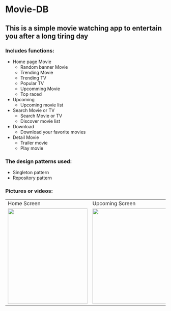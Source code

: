 # Movie-DB
## This is a simple movie watching app to entertain you after a long tiring day
### Includes functions:
- Home page Movie
    + Random banner Movie
    + Trending Movie
    + Trending TV
    + Popular TV
    + Upcomming Movie
    + Top raced
- Upcoming
    + Upcoming movie list
- Search Movie or TV
    + Search Movie or TV
    + Discover movie list
- Download
    + Download your favorite movies
- Detail Movie 
    + Trailer movie
    + Play movie

### The design patterns used: 
- Singleton pattern
- Repository pattern

### Pictures or videos:
<table>
  <tr>
    <td>Home Screen</td>
     <td>Upcoming Screen</td>
     <td>Detail Screen</td>
      <td>Search Screen</td>
     <td>Download in Home</td>
     <td>Download Screen</td>
  </tr>
  <tr>
    <td><img src = "https://user-images.githubusercontent.com/56188558/217025914-677d6be4-d7d9-476f-9171-31a84b3deae2.png" width="250" height = "300"></td>
    <td><img src = "https://user-images.githubusercontent.com/56188558/217026132-56eec3da-a352-419f-b316-15645d1941a8.png" width="250" height = "300"></td>
    <td><img src = "https://user-images.githubusercontent.com/56188558/217027104-02e0004e-cbd9-453b-bc74-41c79de97a53.png" width="250" height = "300"></td>
    <td><img src = "https://user-images.githubusercontent.com/56188558/217026237-d1fdbfee-715a-4a4c-8498-b6abf9eefa18.png" width="250" height = "300"></td>
    <td><img src = "https://user-images.githubusercontent.com/56188558/217026283-5c0c29bb-67a3-4d1f-99f4-abe3b9065c08.png" width="250" height = "300"></td>
    <td><img src = "https://user-images.githubusercontent.com/56188558/217026351-17cf704b-422c-42f6-8815-56b9f7510f2c.png" width="250" height = "300"></td>
  </tr>
 </table>







